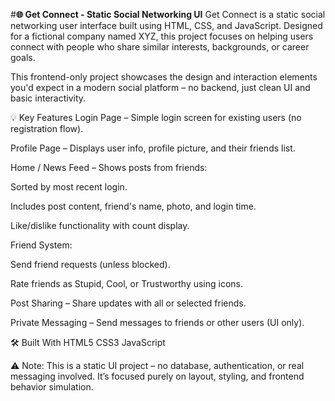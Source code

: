 #**🌐 Get Connect - Static Social Networking UI**
Get Connect is a static social networking user interface built using HTML, CSS, and JavaScript. Designed for a fictional company named XYZ, this project focuses on helping users connect with people who share similar interests, backgrounds, or career goals.

This frontend-only project showcases the design and interaction elements you'd expect in a modern social platform – no backend, just clean UI and basic interactivity.

💡 Key Features
Login Page – Simple login screen for existing users (no registration flow).

Profile Page – Displays user info, profile picture, and their friends list.

Home / News Feed – Shows posts from friends:

Sorted by most recent login.

Includes post content, friend's name, photo, and login time.

Like/dislike functionality with count display.

Friend System:

Send friend requests (unless blocked).

Rate friends as Stupid, Cool, or Trustworthy using icons.

Post Sharing – Share updates with all or selected friends.

Private Messaging – Send messages to friends or other users (UI only).

🛠 Built With
HTML5
CSS3
JavaScript

⚠️ Note: This is a static UI project – no database, authentication, or real messaging involved. It’s focused purely on layout, styling, and frontend behavior simulation.

